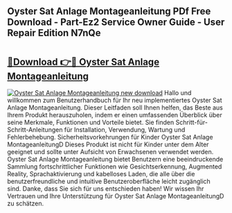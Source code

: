 ## Oyster Sat Anlage Montageanleitung PDf Free Download - Part-Ez2 Service Owner Guide - User Repair Edition N7nQe

# <h2><a href="http://df8izo8.blite.top/?on=Oyster+Sat+Anlage+Montageanleitung">🔗Download 👉🔴 Oyster Sat Anlage Montageanleitung</a></h2>

[![Oyster Sat Anlage Montageanleitung new download](https://i.imgur.com/lujVjoI.png)](http://df8izo8.blite.top/?on=Oyster+Sat+Anlage+Montageanleitung)
Hallo und willkommen zum Benutzerhandbuch für Ihr neu implementiertes Oyster Sat Anlage Montageanleitung. Dieser Leitfaden soll Ihnen helfen, das Beste aus Ihrem Produkt herauszuholen, indem er einen umfassenden Überblick über seine Merkmale, Funktionen und Vorteile bietet. Sie finden Schritt-für-Schritt-Anleitungen für Installation, Verwendung, Wartung und Fehlerbehebung. Sicherheitsvorkehrungen für Kinder Oyster Sat Anlage MontageanleitungD Dieses Produkt ist nicht für Kinder unter dem Alter geeignet und sollte unter Aufsicht von Erwachsenen verwendet werden. Oyster Sat Anlage Montageanleitung bietet Benutzern eine beeindruckende Sammlung fortschrittlicher Funktionen wie Gesichtserkennung, Augmented Reality, Sprachaktivierung und kabelloses Laden, die alle über die benutzerfreundliche und intuitive Benutzeroberfläche leicht zugänglich sind. Danke, dass Sie sich für uns entschieden haben! Wir wissen Ihr Vertrauen und Ihre Unterstützung für Oyster Sat Anlage MontageanleitungD zu schätzen.
